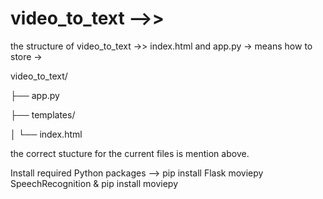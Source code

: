 # video_to_text -->>

the structure of video_to_text  ->> index.html and app.py -> means how to store -> 

video_to_text/

├── app.py

├── templates/

│   └── index.html


the correct stucture for the current files is mention above.

Install required Python packages --> pip install Flask moviepy SpeechRecognition & pip install moviepy

